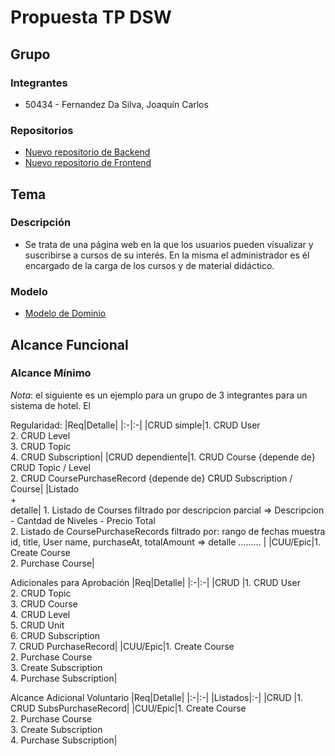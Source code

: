 # Propuesta TP DSW

## Grupo
### Integrantes
* 50434 - Fernandez Da Silva, Joaquín Carlos


### Repositorios

* [Nuevo repositorio de Backend](https://github.com/Joaquipe13/TP-DSW-Backend.git)
* [Nuevo repositorio de Frontend](https://github.com/Joaquipe13/TP-DSW-Frontend.git)

## Tema
### Descripción
* Se trata de una página web en la que los usuarios pueden visualizar y suscribirse a cursos de su interés. En la misma el administrador es él encargado de la carga de los cursos y de material didáctico.

### Modelo
* [Modelo de Dominio](https://drive.google.com/file/d/1qR9otqCTNsJ8Rc4ZEshNRn3iVKGQfjGd/view?usp=sharing)



## Alcance Funcional 

### Alcance Mínimo

*Nota*: el siguiente es un ejemplo para un grupo de 3 integrantes para un sistema de hotel. El 

Regularidad:
|Req|Detalle|
|:-|:-|
|CRUD simple|1. CRUD User<br>2. CRUD Level<br>3. CRUD Topic<br>4. CRUD Subscription|
|CRUD dependiente|1. CRUD Course {depende de} CRUD Topic / Level<br>2. CRUD CoursePurchaseRecord {depende de} CRUD Subscription / Course|
|Listado<br>+<br>detalle| 1. Listado de Courses filtrado por descripcion parcial => Descripcion - Cantdad de Niveles - Precio Total<br> 2. Listado de CoursePurchaseRecords filtrado por: rango de fechas muestra id, title, User name, purchaseAt, totalAmount => detalle  ......... |
|CUU/Epic|1. Create Course<br>2. Purchase Course|


Adicionales para Aprobación
|Req|Detalle|
|:-|:-|
|CRUD |1. CRUD User<br>2. CRUD Topic<br>3. CRUD Course <br>4. CRUD Level<br>5. CRUD Unit<br>6. CRUD Subscription<br>7. CRUD PurchaseRecord|
|CUU/Epic|1. Create Course<br>2. Purchase Course<br>3. Create Subscription<br>4. Purchase Subscription|


Alcance Adicional Voluntario
|Req|Detalle|
|:-|:-|
|Listados|:-|
|CRUD |1. CRUD SubsPurchaseRecord|
|CUU/Epic|1. Create Course<br>2. Purchase Course<br>3. Create Subscription<br>4. Purchase Subscription|
